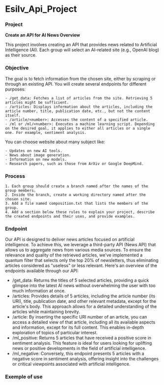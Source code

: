 # Esilv_Api_Project

### Project
**Create an API for AI News Overview**

This project involves creating an API that provides news related to Artificial Intelligence (AI). Each group will select an AI-related site (e.g., OpenAI blog) as their source.

### Objective

The goal is to fetch information from the chosen site, either by scraping or through an existing API. You will create several endpoints for different purposes:

    - /get_data: Fetches a list of articles from the site. Retrieving 5 articles might be sufficient.
    - /articles: Displays information about the articles, including the article number, title, publication date, etc., but not the content itself.
    - /article/<number>: Accesses the content of a specified article.
    - /ml or /ml/<number>: Executes a machine learning script. Depending on the desired goal, it applies to either all articles or a single one. For example, sentiment analysis.

You can choose website about many subject like:

    - Updates on new AI tools.
    - News about image generation.
    - Information on new models.
    - Research papers, such as those from ArXiv or Google DeepMind.

### Process

    1. Each group should create a branch named after the names of the group members.
    2. Inside the branch, create a working directory named after the chosen site.
    3. Add a file named composition.txt that lists the members of the group.
    4. Add a section below these rules to explain your project, describe the created endpoints and their uses, and provide examples.

### Endpoint
Our API is designed to deliver news articles focused on artificial intelligence. To achieve this, we leverage a third-party API (News API) that allows us to aggregate news from various media sources. To ensure the relevance and quality of the retrieved articles, we've implemented a quantum filter that selects only the top 20% of newsletters, thus eliminating articles considered as "useless" or less relevant.
Here's an overview of the endpoints available through our API:
* /get_data: Returns the titles of 5 selected articles, providing a quick glimpse into the latest AI news without overwhelming the user with too much information at once.
* /articles: Provides details of 5 articles, including the article number (its URI), title, publication date, and other relevant metadata, except for the article's body. This approach allows for a detailed understanding of the articles while maintaining brevity.
* /article<number>: By inserting the specific URI number of an article, you can access a detailed view of that article, including all its available aspects and information, except for its full content. This enables in-depth exploration of topics of particular interest.
* /ml_positive: Returns 5 articles that have received a positive score in sentiment analysis. This feature is ideal for users looking for uplifting news or positive developments in the field of artificial intelligence.
* /ml_negative: Conversely, this endpoint presents 5 articles with a negative score in sentiment analysis, offering insight into the challenges or critical viewpoints associated with artificial intelligence.



### Exemple of use

